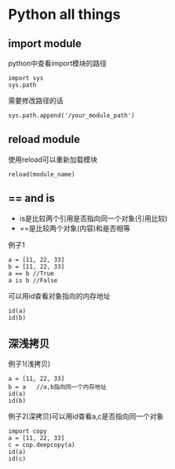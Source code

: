 # Python all things

## import module

python中查看import模块的路径

	import sys
	sys.path

需要修改路径的话

	sys.path.append('/your_module_path')

## reload module

使用reload可以重新加载模块

	reload(module_name)

## == and is

- is是比较两个引用是否指向同一个对象(引用比较)
- ==是比较两个对象(内容)和是否相等

例子1

	a = [11, 22, 33]
	b = [11, 22, 33]
	a == b //True
	a is b //False

可以用id查看对象指向的内存地址

	id(a)
	id(b)

## 深浅拷贝

例子1(浅拷贝)

	a = [11, 22, 33]
	b = a	//a,b指向同一个内存地址
	id(a)
	id(b)

例子2(深拷贝)可以用id查看a,c是否指向同一个对象

	import copy
	a = [11, 22, 33]
	c = cop.deepcopy(a)
	id(a)
	id(c)
